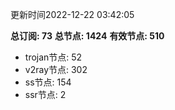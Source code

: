 更新时间2022-12-22 03:42:05

**总订阅: 73**
**总节点: 1424**
**有效节点: 510**
- trojan节点: 52
- v2ray节点: 302
- ss节点: 154
- ssr节点: 2
